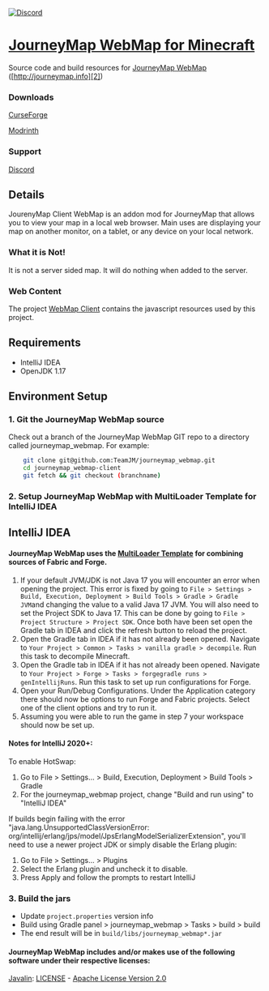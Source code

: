 [![Discord](https://badgen.net/badge/icon/discord?icon=discord&label)](https://discord.gg/eP8gE69)
# [JourneyMap WebMap for Minecraft][1]

Source code and build resources for [JourneyMap WebMap][2] ([http://journeymap.info][2])

### Downloads
[CurseForge][6]

[Modrinth][7]

### Support
[Discord][5]

## Details
JourenyMap Client WebMap is an addon mod for JourneyMap that allows you to view your map in a local web browser. 
Main uses are displaying your map on another monitor, on a tablet, or any device on your local network. 

### What it is Not! 
It is not a server sided map. It will do nothing when added to the server. 

### Web Content
The project [WebMap Client][4] contains the javascript resources used by this project. 

## Requirements

* IntelliJ IDEA
* OpenJDK 1.17

## Environment Setup

### 1. Git the JourneyMap WebMap source

Check out a branch of the JourneyMap WebMap GIT repo to a directory called journeymap_webmap.  For example:

```sh
    git clone git@github.com:TeamJM/journeymap_webmap.git   
    cd journeymap_webmap-client
    git fetch && git checkout (branchname)
```

### 2. Setup JourneyMap WebMap with MultiLoader Template for IntelliJ IDEA

## IntelliJ IDEA
#### JourneyMap WebMap uses the [MultiLoader Template][3] for combining sources of Fabric and Forge.


1. If your default JVM/JDK is not Java 17 you will encounter an error when opening the project. This error is fixed by going to `File > Settings > Build, Execution, Deployment > Build Tools > Gradle > Gradle JVM`and changing the value to a valid Java 17 JVM. You will also need to set the Project SDK to Java 17. This can be done by going to `File > Project Structure > Project SDK`. Once both have been set open the Gradle tab in IDEA and click the refresh button to reload the project.
2. Open the Gradle tab in IDEA if it has not already been opened. Navigate to `Your Project > Common > Tasks > vanilla gradle > decompile`. Run this task to decompile Minecraft.
3. Open the Gradle tab in IDEA if it has not already been opened. Navigate to `Your Project > Forge > Tasks > forgegradle runs > genIntellijRuns`. Run this task to set up run configurations for Forge.
4. Open your Run/Debug Configurations. Under the Application category there should now be options to run Forge and Fabric projects. Select one of the client options and try to run it.
5. Assuming you were able to run the game in step 7 your workspace should now be set up.


#### Notes for IntelliJ 2020+:

To enable HotSwap:

1. Go to File > Settings... > Build, Execution, Deployment > Build Tools > Gradle
2. For the journeymap_webmap project, change "Build and run using" to "IntelliJ IDEA"

If builds begin failing with the error "java.lang.UnsupportedClassVersionError:
org/intellij/erlang/jps/model/JpsErlangModelSerializerExtension", you'll need to use a newer project JDK or simply
disable the Erlang plugin:

1. Go to File > Settings... > Plugins
2. Select the Erlang plugin and uncheck it to disable.
3. Press Apply and follow the prompts to restart IntelliJ

### 3. Build the jars

* Update `project.properties` version info
* Build using Gradle panel > journeymap_webmap > Tasks > build > build
* The end result will be in `build/libs/journeymap_webmap*.jar`

#### JourneyMap WebMap includes and/or makes use of the following software under their respective licenses:
[Javalin][8]:
[LICENSE][9] - [Apache License Version 2.0][10]

[1]: https://github.com:TeamJM/journeymap-webmap

[2]: http://journeymap.info

[3]: https://github.com/jaredlll08/MultiLoader-Template

[4]: https://github.com/TeamJM/webmap-client

[5]: https://discord.com/invite/eP8gE69

[6]: https://www.curseforge.com/minecraft/mc-mods/journeymap-web-map

[7]: https://modrinth.com/mod/journeymap-web-map

[8]: https://github.com/javalin/javalin

[9]: https://github.com/javalin/javalin/blob/master/LICENSE

[10]: http://www.apache.org/licenses/
